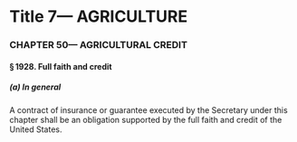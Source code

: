
# Title 7— AGRICULTURE
### CHAPTER 50— AGRICULTURAL CREDIT
#### § 1928. Full faith and credit
##### (a) In general

A contract of insurance or guarantee executed by the Secretary under this chapter shall be an obligation supported by the full faith and credit of the United States.
